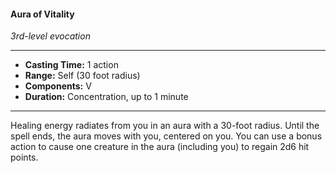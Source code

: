 #### Aura of Vitality
*3rd-level evocation*
___
- **Casting Time:** 1 action
- **Range:** Self (30 foot radius)
- **Components:** V
- **Duration:** Concentration, up to 1 minute
___
Healing energy radiates from you in an aura with a 30-foot radius. Until the spell ends, the aura moves with you, centered on you. You can use a bonus action to cause one creature in the aura (including you) to regain 2d6 hit points.
